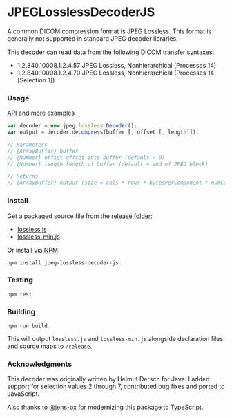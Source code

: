 JPEGLosslessDecoderJS
=====
A common DICOM compression format is JPEG Lossless.  This format is generally not supported in standard JPEG decoder libraries. 

This decoder can read data from the following DICOM transfer syntaxes:

- 1.2.840.10008.1.2.4.57    JPEG Lossless, Nonhierarchical (Processes 14)
- 1.2.840.10008.1.2.4.70    JPEG Lossless, Nonhierarchical (Processes 14 [Selection 1])

### Usage
[API](https://github.com/rii-mango/JPEGLosslessDecoderJS/wiki/API) and [more examples](https://github.com/rii-mango/JPEGLosslessDecoderJS/tree/master/tests)

```javascript
var decoder = new jpeg.lossless.Decoder();
var output = decoder.decompress(buffer [, offset [, length]]);

// Parameters
// {ArrayBuffer} buffer
// {Number} offset offset into buffer (default = 0)
// {Number} length length of buffer (default = end of JPEG block)

// Returns
// {ArrayBuffer} output (size = cols * rows * bytesPerComponent * numComponents)
```

### Install
Get a packaged source file from the [release folder](https://github.com/rii-mango/JPEGLosslessDecoderJS/tree/master/release):

* [lossless.js](https://raw.githubusercontent.com/rii-mango/JPEGLosslessDecoderJS/master/release/lossless.js)
* [lossless-min.js](https://raw.githubusercontent.com/rii-mango/JPEGLosslessDecoderJS/master/release/lossless-min.js)

Or install via [NPM](https://www.npmjs.com/):

```
npm install jpeg-lossless-decoder-js
```

### Testing
```
npm test
```

### Building
```
npm run build
```
This will output `lossless.js` and `lossless-min.js` alongside declaration files and source maps to `/release`.

### Acknowledgments
This decoder was originally written by Helmut Dersch for Java.  I added support for selection values 2 through 7, contributed bug fixes and ported to JavaScript.

Also thanks to [@jens-ox](https://github.com/jens-ox) for modernizing this package to TypeScript.
